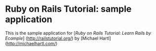 # Ruby on Rails Tutorial: sample application

This is the sample application for
[*Ruby on Rails Tutorial: Learn Rails by Ecample*] (http://railstutorial.org/)
by [Michael Hartl] (http://michaelhartl.com/)